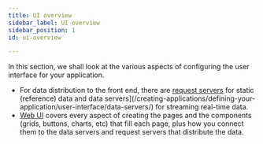 ```yaml
---
title: UI overview
sidebar_label: UI overview
sidebar_position: 1
id: ui-overview

---
```

In this section, we shall look at the various aspects of configuring the user interface for your application.

* For data distribution to the front end, there are [request servers](/creating-applications/defining-your-application/user-interface/request-servers/) for static (reference) data and data servers](/creating-applications/defining-your-application/user-interface/data-servers/) for streaming real-time data. 
* [Web UI](/creating-applications/defining-your-application/user-interface/web-ui-reference/intro/web-strategy/) covers every aspect of creating the pages and the components (grids, buttons, charts, etc) that fill each page, plus how you connect them to the data servers and request servers that distribute the data.



